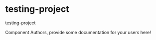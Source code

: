 testing-project
===============================================
testing-project

Component Authors, provide some documentation for your users here!